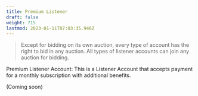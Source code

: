 ```yaml
---
title: Premium Listener
draft: false
weight: 715
lastmod: 2023-01-11T07:03:35.946Z
---
```

> Except for bidding on its own auction, every type of account has the right to bid in any auction.
> All types of listener accounts can join any auction for bidding.

Premium Listener Account: This is a Listener Account that accepts payment for a monthly subscription with additional benefits.

(Coming soon)